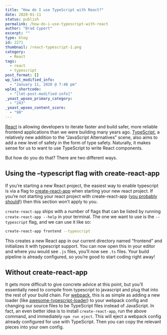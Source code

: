 ```yaml
---
title: "How do I use TypeScript with React?"
date: 2020-01-11
status: publish
permalink: /how-do-i-use-typescript-with-react
author: "Brad Cypert"
excerpt: ""
type: blog
id: 2271
thumbnail: /react-typescript-1.png
category:
  - React
tags:
  - react
  - typescript
post_format: []
wp_last_modified_info:
  - "January 11, 2020 @ 7:48 pm"
wplmi_shortcode:
  - "[lmt-post-modified-info]"
_yoast_wpseo_primary_category:
  - "243"
_yoast_wpseo_content_score:
  - "90"
---
```


[React](https://reactjs.org/) is allowing developers to iterate faster and build safer, more reliable frontend applications than we were building many years ago. [TypeScript](https://www.typescriptlang.org/), a relatively new addition to the “JavaScript Alternatives” scene, also aims to add a new level of safety in the form of type safety. Naturally, it makes sense for us to want to use TypeScript to write React components.

But how do you do that? There are two different ways.

## Using the –typescript flag with create-react-app

If you’re starting a new React project, the easiest way to enable typescript is via a flag to [create-react-app](https://github.com/facebook/create-react-app) when starting your new react project. If you’re not starting your react project with create-react-app ([you probably should](https://reactjs.org/docs/create-a-new-react-app.html#recommended-toolchains)!) then this section won’t apply to you.

`create-react-app` ships with a number of flags that can be listed by running `create-react-app --help` in your terminal. The one we want to use is the `--typescript` flag, and we can use it like so:

```bash
create-react-app frontend --typescript
```

This creates a new React app in our current directory named “frontend” and initializes it with typescript support. You can now open this in your editor and where you would see `.js` files, you’ll now see `.ts` files. Your build pipeline is already configured, so you’re good to start coding right away!

## Without create-react-app

It gets more difficult to give concrete advice at this point, but you’ll essentially need to compile from typescript to javascript and plug that into the rest of your build chain. For [webpack](https://webpack.js.org/), this is as simple as adding a new loader (like [awesome-typescript-loader](https://www.npmjs.com/package/awesome-typescript-loader/v/3.0.3)) to your webpack config and changing our source files to be TypeScript files instead of JavaScript. In fact, an even better idea is to install `create-react-app`, run the above command, and immediately `npm run eject`. This will eject a webpack config already configured for use with TypeScript. Then you can copy the relevant pieces into your own config.
